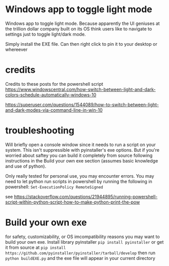 # Windows app to toggle light mode
Windows app to toggle light mode. Because apparently the UI geniuses at the trillion dollar company built on its OS think users like to navigate to settings just to toggle light/dark mode. 

Simply install the EXE file. Can then right click to pin it to your desktop or whereever 

# credits
Credits to these posts for the powershell script
https://www.windowscentral.com/how-switch-between-light-and-dark-colors-schedule-automatically-windows-10

https://superuser.com/questions/1544089/how-to-switch-between-light-and-dark-modes-via-command-line-in-win-10

# troubleshooting 
Will briefly open a console window since it needs to run a script on your system. This isn't suppressible with pyinstaller's exe options. But if you're worried about saftey you can build it completely from source following instructions in the Build your own exe section (assumes basic knowledge and use of python).

Only really tested for personal use, you may encounter errors. 
You may need to let python run scripts in powershell by running the following in powershell: `Set-ExecutionPolicy RemoteSigned`

see
https://stackoverflow.com/questions/21944895/running-powershell-script-within-python-script-how-to-make-python-print-the-pow

# Build your own exe
for safety, customizability, or OS imcompatibility reasons you may want to build your own exe. Install library pyinstaller `pip install pyinstaller` or get it from source at `pip install https://github.com/pyinstaller/pyinstaller/tarball/develop` then run `python buildEXE.py` and the exe file will appear in your current directory